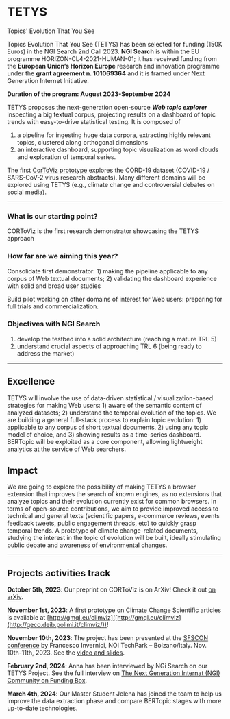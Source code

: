 # TETYS
Topics' Evolution That You See

Topics Evolution That You See (TETYS) has been selected for funding (150K Euros) in the NGI Search 2nd Call 2023. **NGI Search** is within the EU programme HORIZON-CL4-2021-HUMAN-01; it has received funding from the **European Union’s Horizon Europe** research and innovation programme under the **grant agreement n. 101069364** and it is framed under Next Generation Internet Initiative.

**Duration of the program: August 2023-September 2024**

TETYS proposes the next-generation open-source **_Web topic explorer_** inspecting a big textual corpus, projecting results on a dashboard of topic trends with easy-to-drive statistical testing. It is composed of
1. a pipeline for ingesting huge data corpora, extracting highly relevant topics, clustered along orthogonal dimensions
1. an interactive dashboard, supporting topic visualization as word clouds and exploration of temporal series.

The first [CorToViz prototype](http://geco.deib.polimi.it/cortoviz/) explores the CORD-19 dataset (COVID-19 / SARS-CoV-2 virus research abstracts). Many different domains will be explored using TETYS (e.g., climate change and controversial debates on social media).

-----------------------------------------------------------------

### What is our starting point?

CORToViz is the first research demonstrator showcasing the TETYS approach

### How far are we aiming this year?

Consolidate first demonstrator: 1) making the pipeline applicable to any corpus of Web textual documents; 2) validating the dashboard experience with solid and broad user studies

Build pilot working on other domains of interest for Web users: preparing for full trials and commercialization.

### Objectives with NGI Search
1. develop the testbed into a solid architecture (reaching a mature TRL 5)
2. understand crucial aspects of approaching TRL 6 (being ready to address the market)

-----------------------------------------------------------------

## Excellence
TETYS will involve the use of data-driven statistical / visualization-based strategies for making Web users: 1) aware of the semantic content of analyzed datasets; 2) understand the temporal evolution of the topics.
We are building a general full-stack process to explain topic evolution: 1) applicable to any corpus of short textual documents, 2) using any topic model of choice, and 3) showing results as a time-series dashboard.
BERTopic will be exploited as a core component, allowing lightweight analytics at the service of Web searchers.

## Impact
We are going to explore the possibility of making TETYS a browser extension that improves the search of known engines, as no extensions that analyze topics and their evolution currently exist for common browsers.
In terms of open-source contributions, we aim to provide improved access to technical and general texts (scientific papers, e-commerce reviews, events feedback tweets, public engagement threads, etc) to quickly grasp temporal trends.
A prototype of climate change-related documents, studying the interest in the topic of evolution will be built, ideally stimulating public debate and awareness of environmental changes.

-----------------------------------------------------------------

## Projects activities track

**October 5th, 2023**:
Our preprint on CORToViz is on ArXiv! Check it out [on arXiv](https://arxiv.org/abs/2310.03928).

**November 1st, 2023**: 
A first prototype on Climate Change Scientific articles is available at [http://gmql.eu/climviz]([http://gmql.eu/climviz](http://geco.deib.polimi.it/climviz/))!

**November 10th, 2023**: 
The project has been presented at the [SFSCON conference](https://www.sfscon.it/programs/2023/) by Francesco Invernici, NOI TechPark – Bolzano/Italy. Nov. 10th-11th, 2023. See the [video and slides](https://www.sfscon.it/talks/the-cord-19-topic-visualizer/).

**February 2nd, 2024**: 
Anna has been interviewed by NGi Search on our TETYS Project. See the full interview on [The Next Generation Internat (NGI) Community on Funding Box](https://spaces.fundingbox.com/spaces/ngi-community-ngi-innovators/65bcb5c082e68c5758327104).

**March 4th, 2024**: 
Our Master Student Jelena has joined the team to help us improve the data extraction phase and compare BERTopic stages with more up-to-date technologies.
